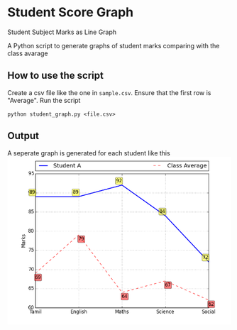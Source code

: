 # Student Score Graph

Student Subject Marks as Line Graph

A Python script to generate graphs of student marks comparing with the class avarage

## How to use the script

Create a csv file like the one in `sample.csv`. Ensure that the first row is "Average". Run the script

```
python student_graph.py <file.csv>
```

## Output

A seperate graph is generated for each student like this ![Sample Graph](./Student_A.png)
